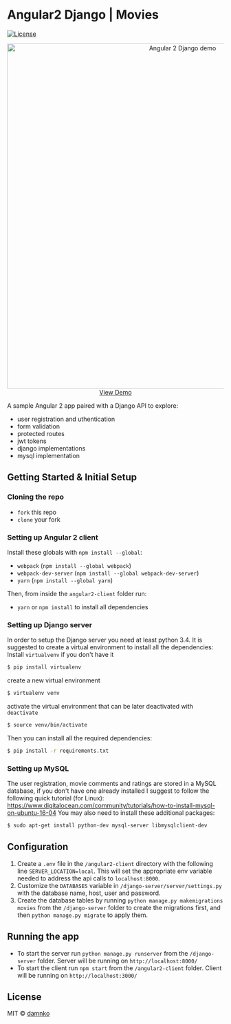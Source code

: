 # Angular2 Django | Movies
[![License][licence-badge]](/LICENSE)

<p align="center">
  <a href="https://django-angular2-movies.firebaseapp.com/" target="_blank">
    <img src="https://django-angular2-movies.firebaseapp.com/assets/images/preview.gif" alt="Angular 2 Django demo" width="800"/>
  </a><br>
  <a href="https://django-angular2-movies.firebaseapp.com/" target="_blank">
    View Demo
  </a>
</p>

A sample Angular 2 app paired with a Django API to explore:
* user registration and uthentication
* form validation
* protected routes
* jwt tokens
* django implementations
* mysql implementation
 
## Getting Started & Initial Setup
### Cloning the repo
* `fork` this repo
* `clone` your fork

### Setting up Angular 2 client
Install these globals with `npm install --global`:
* `webpack` (`npm install --global webpack`)
* `webpack-dev-server` (`npm install --global webpack-dev-server`)
* `yarn` (`npm install --global yarn`)

Then, from inside the `angular2-client` folder run:
* `yarn` or `npm install` to install all dependencies

### Setting up Django server
In order to setup the Django server you need at least python 3.4.
It is suggested to create a virtual environment to install all the dependencies:
Install `virtualvenv` if you don't have it
```sh
$ pip install virtualenv
```
create a new virtual environment
```sh
$ virtualenv venv
```
activate the virtual environment that can be later deactivated with `deactivate`
```sh
$ source venv/bin/activate
```
Then you can install all the required dependencies:
```sh
$ pip install -r requirements.txt
```

### Setting up MySQL
The user registration, movie comments and ratings are stored in a MySQL database, if you don't have one already installed I suggest to follow the following quick tutorial (for Linux): https://www.digitalocean.com/community/tutorials/how-to-install-mysql-on-ubuntu-16-04
You may also need to install these additional packages:
```sh
$ sudo apt-get install python-dev mysql-server libmysqlclient-dev
```

## Configuration
1. Create a `.env` file in the `/angular2-client` directory with the following line `SERVER_LOCATION=local`. This will set the appropriate env variable needed to address the api calls to `localhost:8000`.
2. Customize the `DATABASES` variable in `/django-server/server/settings.py` with the database name, host, user and password.
3. Create the database tables by running `python manage.py makemigrations movies` from the `/django-server` folder to create the migrations first, and then `python manage.py migrate` to apply them.

## Running the app
* To start the server run `python manage.py runserver` from the `/django-server` folder. Server will be running on `http://localhost:8000/`
* To start the client run `npm start` from the `/angular2-client` folder. Client will be running on `http://localhost:3000/`

## License
MIT © [damnko](https://github.com/damnko)

[licence-badge]: https://img.shields.io/npm/l/express.svg